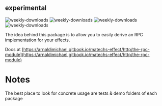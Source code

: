 ## experimental
![weekly-downloads](https://badgen.net/npm/v/@matechs/rpc-client)
![weekly-downloads](https://badgen.net/npm/dw/@matechs/rpc-client)
![weekly-downloads](https://badgen.net/npm/dm/@matechs/rpc-client)
![weekly-downloads](https://badgen.net/npm/dy/@matechs/rpc-client)

The idea behind this package is to allow you to easily derive an RPC implementation for your effects.

Docs at [https://arnaldimichael.gitbook.io/matechs-effect/http/the-rpc-module](https://arnaldimichael.gitbook.io/matechs-effect/http/the-rpc-module)

# Notes
The best place to look for concrete usage are tests & demo folders of each package

